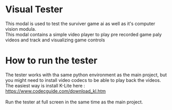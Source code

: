 # Visual Tester
This modal is used to test the surviver game ai as well as it's computer vision modula. \
This modal contains a simple video player to play pre recorded game paly videos and track and visualizing game controls
# How to run the tester
The tester works with tha same python environment as the main project, but you might need to install video codecs to be able to play back the videos. \
The easiest way is install K-Lite here : https://www.codecguide.com/download_kl.htm \
\
Run the tester at full screen in the same time as the main project.
